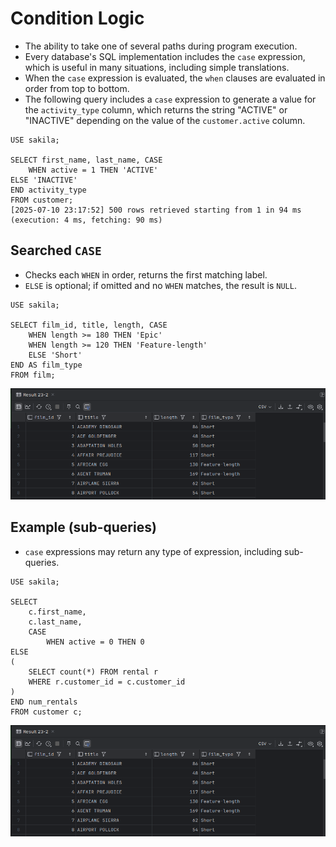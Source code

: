# Condition Logic

- The ability to take one of several paths during program execution.
- Every database's SQL implementation includes the `case` expression, which is useful in many situations, including simple translations.
- When the `case` expression is evaluated, the `when` clauses are evaluated in order from top to bottom.
- The following query includes a `case` expression to generate a value for the `activity_type` column, which returns the string "ACTIVE" or "INACTIVE" depending on the value of the `customer.active` column.

```mysql
USE sakila;

SELECT first_name, last_name, CASE
    WHEN active = 1 THEN 'ACTIVE'
ELSE 'INACTIVE'
END activity_type
FROM customer;
[2025-07-10 23:17:52] 500 rows retrieved starting from 1 in 94 ms (execution: 4 ms, fetching: 90 ms)
```

## Searched `CASE`

- Checks each `WHEN` in order, returns the first matching label.
- `ELSE` is optional; if omitted and no `WHEN` matches, the result is `NULL`.

```mysql
USE sakila;

SELECT film_id, title, length, CASE
    WHEN length >= 180 THEN 'Epic'
    WHEN length >= 120 THEN 'Feature-length'
    ELSE 'Short'
END AS film_type
FROM film;
```

![Searched_Case](Imgs/Searched_Case.png)

## Example (sub-queries)

- `case` expressions may return any type of expression, including sub-queries.

```mysql
USE sakila;

SELECT
    c.first_name,
    c.last_name,
    CASE
        WHEN active = 0 THEN 0
ELSE
(
    SELECT count(*) FROM rental r
    WHERE r.customer_id = c.customer_id
)
END num_rentals
FROM customer c;
```

![Searched_Case](Imgs/Searched_Case.png)


